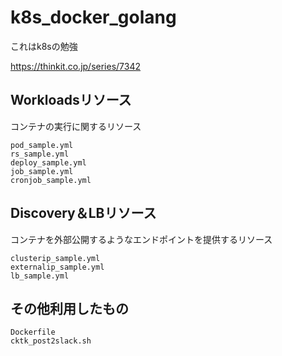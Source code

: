 # k8s_docker_golang
これはk8sの勉強

https://thinkit.co.jp/series/7342

## Workloadsリソース
コンテナの実行に関するリソース
```
pod_sample.yml 
rs_sample.yml
deploy_sample.yml
job_sample.yml
cronjob_sample.yml
```

## Discovery＆LBリソース
コンテナを外部公開するようなエンドポイントを提供するリソース

```
clusterip_sample.yml
externalip_sample.yml
lb_sample.yml
```

## その他利用したもの
```
Dockerfile
cktk_post2slack.sh
```

